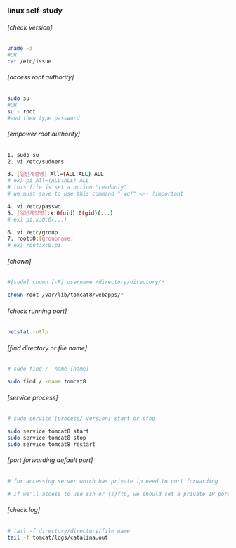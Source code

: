 ### linux self-study
  
###### [check version]
```sh
uname -a
#OR
cat /etc/issue
```
  
###### [access root authority]
```sh
sudo su
#OR
su - root
#and then type password
```
  
###### [empower root authority]
```sh
1. sudo su
2. vi /etc/sudoers

3. [일반계정명] All=(ALL:ALL) ALL
# ex) pi All=(ALL:ALL) ALL
# this file is set a option "readonly"
# we must save to use this command ":wq!" <-- !important

4. vi /etc/passwd
5. [일반계정명]:x:0(uid):0(gid)(...) 
# ex) pi:x:0:0(...)

6. vi /etc/group
7. root:0:[groupname]
# ex) root:x:0:pi
```
  
###### [chown]
```sh
#[sudo] chown [-R] username /directory/directory/*

chown root /var/lib/tomcat8/webapps/*
```
  
###### [check running port]
```sh
netstat -ntlp
```
  
###### [find directory or file name]
```sh
# sudo find / -name [name] 

sudo find / -name tomcat8
```
  
###### [service process]
```sh
# sudo service [process/-version] start or stop

sudo service tomcat8 start
sudo service tomcat8 stop
sudo service tomcat8 restart
```  
  
###### [port forwarding default port]
```sh
# for accessing server which has private ip need to port forwarding

# If we'll access to use ssh or (s)ftp, we should set a private IP port as 22
```
  
###### [check log]
```sh
# tail -f directory/directory/file name
tail -f tomcat/logs/catalina.out
```

